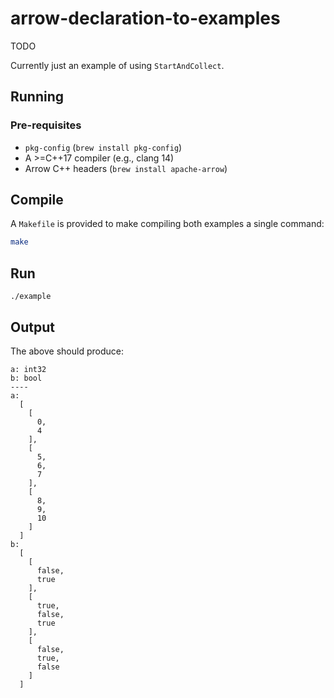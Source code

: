 # arrow-declaration-to-examples

TODO

Currently just an example of using `StartAndCollect`.

## Running

### Pre-requisites

- `pkg-config` (`brew install pkg-config`)
- A >=C++17 compiler (e.g., clang 14)
- Arrow C++ headers (`brew install apache-arrow`)

## Compile

A `Makefile` is provided to make compiling both examples a single command:

```sh
make
```

## Run

```
./example
```

## Output

The above should produce:

```
a: int32
b: bool
----
a:
  [
    [
      0,
      4
    ],
    [
      5,
      6,
      7
    ],
    [
      8,
      9,
      10
    ]
  ]
b:
  [
    [
      false,
      true
    ],
    [
      true,
      false,
      true
    ],
    [
      false,
      true,
      false
    ]
  ]
```
